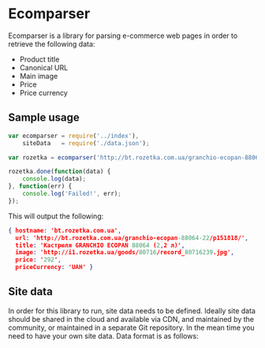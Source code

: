# Ecomparser

Ecomparser is a library for parsing e-commerce web pages in order to retrieve the following data:

*   Product title
*   Canonical URL
*   Main image
*   Price
*   Price currency

## Sample usage

```js
var ecomparser = require('../index'),
    siteData   = require('./data.json');

var rozetka = ecomparser('http://bt.rozetka.com.ua/granchio-ecopan-88064-22/p151818/', siteData);

rozetka.done(function(data) {
    console.log(data);
}, function(err) {
    console.log('Failed!', err);
});
```

This will output the following:

```json
{ hostname: 'bt.rozetka.com.ua',
  url: 'http://bt.rozetka.com.ua/granchio-ecopan-88064-22/p151818/',
  title: 'Кастрюля GRANCHIO ECOPAN 88064 (2,2 л)',
  image: 'http://i1.rozetka.ua/goods/80716/record_80716239.jpg',
  price: '292',
  priceCurrency: 'UAH' }
```

## Site data

In order for this library to run, site data needs to be defined. Ideally site data should be shared in the cloud and available via CDN, and maintained by the community, or maintained in a separate Git repository. In the mean time you need to have your own site data. Data format is as follows:

